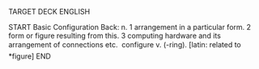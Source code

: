 TARGET DECK
ENGLISH

START
Basic
Configuration
Back: n. 1 arrangement in a particular form. 2 form or figure resulting from this. 3 computing hardware and its arrangement of connections etc.  configure v. (-ring). [latin: related to *figure]
END

